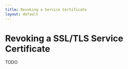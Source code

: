 ```yaml
---
title: Revoking a Service Certificate
layout: default
---
```


# Revoking a SSL/TLS Service Certificate
TODO
